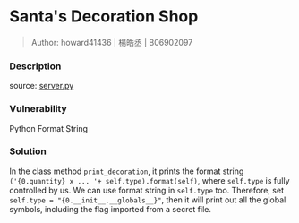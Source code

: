 # Santa's Decoration Shop

> Author: howard41436 | 楊皓丞 | B06902097

### Description

source: [server.py](./server.py)

### Vulnerability

Python Format String

### Solution

In the class method `print_decoration`, it prints the format string `('{0.quantity} x ... '+ self.type).format(self)`, where `self.type` is fully controlled by us. We can use format string in `self.type` too. Therefore, set `self.type = "{0.__init__.__globals__}"`, then it will print out all the global symbols, including the flag imported from a secret file.